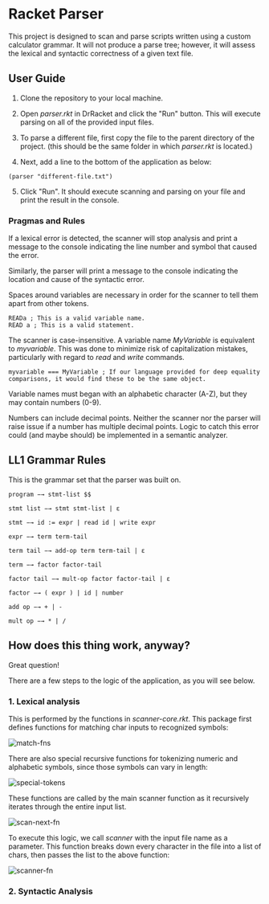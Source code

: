 # Racket Parser

This project is designed to scan and parse scripts written using a custom calculator grammar. It will not produce a parse tree; however, it will assess the lexical and syntactic correctness of a given text file.


## User Guide

1) Clone the repository to your local machine.

2) Open *parser.rkt* in DrRacket and click the "Run" button. This will execute parsing on all of the provided input files.

3) To parse a different file, first copy the file to the parent directory of the project. (this should be the same folder in which *parser.rkt* is located.) 

4) Next, add a line to the bottom of the application as below:

```
(parser "different-file.txt")
```

5) Click "Run". It should execute scanning and parsing on your file and print the result in the console.

### Pragmas and Rules

If a lexical error is detected, the scanner will stop analysis and print a message to the console indicating the line number and symbol that caused the error.

Similarly, the parser will print a message to the console indicating the location and cause of the syntactic error.

Spaces around variables are necessary in order for the scanner to tell them apart from other tokens.

```
READa ; This is a valid variable name.
READ a ; This is a valid statement.
```

The scanner is case-insensitive. A variable name *MyVariable* is equivalent to *myvariable*. This was done to minimize risk of capitalization mistakes, particularly with regard to *read* and *write* commands.

```myvariable === MyVariable ; If our language provided for deep equality comparisons, it would find these to be the same object.```

Variable names must began with an alphabetic character (A-Z), but they may contain numbers (0-9).

Numbers can include decimal points. Neither the scanner nor the parser will raise issue if a number has multiple decimal points. Logic to catch this error could (and maybe should) be implemented in a semantic analyzer.


## LL1 Grammar Rules

This is the grammar set that the parser was built on.

```
program −→ stmt-list $$

stmt list −→ stmt stmt-list | ε

stmt −→ id := expr | read id | write expr

expr −→ term term-tail

term tail −→ add-op term term-tail | ε

term −→ factor factor-tail

factor tail −→ mult-op factor factor-tail | ε

factor −→ ( expr ) | id | number

add op −→ + | -

mult op −→ * | /
```


## How does this thing work, anyway?

Great question!

There are a few steps to the logic of the application, as you will see below.

### 1. Lexical analysis

This is performed by the functions in *scanner-core.rkt*. This package first defines functions for matching char inputs to recognized symbols:

![match-fns](readme-img/scanner1.png)

There are also special recursive functions for tokenizing numeric and alphabetic symbols, since those symbols can vary in length:

![special-tokens](readme-img/scanner2.png)

These functions are called by the main scanner function as it recursively iterates through the entire input list.

![scan-next-fn](readme-img/scanner3.png)

To execute this logic, we call *scanner* with the input file name as a parameter. This function breaks down every character in the file into a list of chars, then passes the list to the above function:

![scanner-fn](readme-img/scanner0.png)

### 2. Syntactic Analysis

